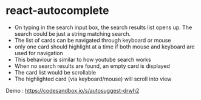 # react-autocomplete
- On typing in the search input box, the search results list opens up. The search could be just a string matching search.
- The list of cards can be navigated through keyboard or mouse
- only one card should highlight at a time if both mouse and keyboard are used for navigation
- This behaviour is similar to how youtube search works
- When no search results are found, an empty card is displayed
- The card list would be scrollable
- The highlighted card (via keyboard/mouse) will scroll into view

Demo : https://codesandbox.io/s/autosuggest-drwh2
